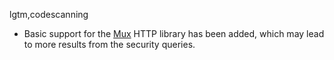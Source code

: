lgtm,codescanning
* Basic support for the [Mux](https://github.com/gorilla/mux/) HTTP library has been added, which
  may lead to more results from the security queries.
